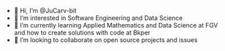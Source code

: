 - 👋 Hi, I’m @JuCarv-bit
- 👀 I’m interested in Software Engineering and Data Science
- 🌱 I’m currently learning Applied Mathematics and Data Science at FGV and how to create solutions with code at Bkper
- 💞️ I’m looking to collaborate on open source projects and issues

<!---
JuCarv-bit/JuCarv-bit is a ✨ special ✨ repository because its `README.md` (this file) appears on your GitHub profile.
You can click the Preview link to take a look at your changes.
--->
